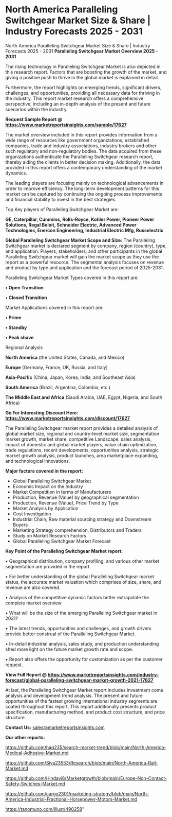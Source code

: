 # North America Paralleling Switchgear Market Size & Share | Industry Forecasts 2025 - 2031
North America Paralleling Switchgear Market Size & Share | Industry Forecasts 2025 - 2031
<Strong> Paralleling Switchgear Market Overview 2025 - 2031</strong>

The rising technology in Paralleling Switchgear Market is also depicted in this research report. Factors that are boosting the growth of the market, and giving a positive push to thrive in the global market is explained in detail.

Furthermore, the report highlights on emerging trends, significant drivers, challenges, and opportunities, providing all necessary data for thriving in the industry. This report market research offers a comprehensive perspective, including an in-depth analysis of the present and future scenarios within the industry.

<strong>Request Sample Report @ <a href=https://www.marketreportsinsights.com/sample/17627>https://www.marketreportsinsights.com/sample/17627</a></strong>

The market overview included in this report provides information from a wide range of resources like government organizations, established companies, trade and industry associations, industry brokers and other such regulatory and non-regulatory bodies. The data acquired from these organizations authenticate the Paralleling Switchgear research report, thereby aiding the clients in better decision making. Additionally, the data provided in this report offers a contemporary understanding of the market dynamics.

The leading players are focusing mainly on technological advancements in order to improve efficiency. The long-term development patterns for this market can be captured by continuing the ongoing process improvements and financial stability to invest in the best strategies.

Top Key players of Paralleling Switchgear Market are:

<strong>GE, Caterpillar, Cummins, Rolls-Royce, Kohler Power, Pioneer Power Solutions, Regal Beloit, Schneider Electric, Advanced Power Technologies, Enercon Engineering, Industrial Electric Mfg, Russelectric</strong>

<strong><b>Global Paralleling Switchgear Market Scope and Size:</b></strong>
The Paralleling Switchgear market is declared segment by company, region (country), type, and application. Players, stakeholders, and other participants in the global Paralleling Switchgear market will gain the market scope as they use the report as a powerful resource. The segmental analysis focuses on revenue and product by type and application and the forecast period of 2025-2031.

Paralleling Switchgear Market Types covered in this report are:

<strong>• Open Transition

• Closed Transition</strong>

Market Applications covered in this report are:

<strong>• Prime

• Standby

• Peak shave</strong> 

Regional Analysis

<strong>North America</strong> (the United States, Canada, and Mexico)

<strong>Europe</strong> (Germany, France, UK, Russia, and Italy)

<strong>Asia-Pacific</strong> (China, Japan, Korea, India, and Southeast Asia)

<strong>South America</strong> (Brazil, Argentina, Colombia, etc.)

<strong>The Middle East and Africa</strong> (Saudi Arabia, UAE, Egypt, Nigeria, and South Africa)

<strong>Go For Interesting Discount Here: <a href=https://www.marketreportsinsights.com/discount/17627>https://www.marketreportsinsights.com/discount/17627</a></strong>

The Paralleling Switchgear market report provides a detailed analysis of global market size, regional and country-level market size, segmentation market growth, market share, competitive Landscape, sales analysis, impact of domestic and global market players, value chain optimization, trade regulations, recent developments, opportunities analysis, strategic market growth analysis, product launches, area marketplace expanding, and technological innovations.

<strong><b>Major factors covered in the report:</b></strong>
<ul>
  <li>Global Paralleling Switchgear Market </li>
  <li>Economic Impact on the Industry</li>
  <li>Market Competition in terms of Manufacturers</li>
  <li>Production, Revenue (Value) by geographical segmentation</li>
  <li>Production, Revenue (Value), Price Trend by Type</li>
  <li>Market Analysis by Application</li>
  <li>Cost Investigation</li>
  <li>Industrial Chain, Raw material sourcing strategy and Downstream Buyers</li>
  <li>Marketing Strategy comprehension, Distributors and Traders</li>
  <li>Study on Market Research Factors</li>
  <li>Global Paralleling Switchgear Market Forecast</li>
</ul>

<strong><b>Key Point of the Paralleling Switchgear Market report:</b></strong>

• Geographical distribution, company profiling, and various other market segmentation are provided in the report.

• For better understanding of the global Paralleling Switchgear market status, the accurate market valuation which comprises of size, share, and revenue are also covered.

• Analysis of the competitive dynamic factors better extrapolate the complete market overview

• What will be the size of the emerging Paralleling Switchgear market in 2031?

• The latest trends, opportunities and challenges, and growth drivers provide better construal of the Paralleling Switchgear Market.

• In-detail industrial analysis, sales study, and production understanding shed more light on the future market growth rate and scope.

• Report also offers the opportunity for customization as per the customer request.

<strong><b>View Full Report @ <a href=https://www.marketreportsinsights.com/industry-forecast/global-paralleling-switchgear-market-growth-2021-17627>https://www.marketreportsinsights.com/industry-forecast/global-paralleling-switchgear-market-growth-2021-17627</a></b></strong>


At last, the Paralleling Switchgear Market report includes investment come analysis and development trend analysis. The present and future opportunities of the fastest growing international industry segments are coated throughout this report. This report additionally presents product specification, manufacturing method, and product cost structure, and price structure.

<strong>Contact Us:</strong>
sales@marketreportsinsights.com

<strong>Our other reports:</strong>

<a href=https://github.com/haq235/search-market-trend/blob/main/North-America-Medical-Adhesive-Market.md>https://github.com/haq235/search-market-trend/blob/main/North-America-Medical-Adhesive-Market.md</a>

<a href=https://github.com/Siya23553/Research/blob/main/North-America-Rail-Market.md>https://github.com/Siya23553/Research/blob/main/North-America-Rail-Market.md</a>

<a href=https://github.com/Hindavi8/Marketgrowth/blob/main/Europe-Non-Contact-Safety-Switches-Market.md>https://github.com/Hindavi8/Marketgrowth/blob/main/Europe-Non-Contact-Safety-Switches-Market.md</a>

<a href=https://github.com/cargo2301/marketing-strategy/blob/main/North-America-Industrial-Fractional-Horsepower-Motors-Market.md>https://github.com/cargo2301/marketing-strategy/blob/main/North-America-Industrial-Fractional-Horsepower-Motors-Market.md</a>

<a href=https://tanomuno.com/illust/490258>https://tanomuno.com/illust/490258</a>"
